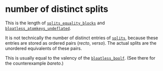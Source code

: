 # number of distinct splits

This is the length of
[`splits_equality_blocks`](../splits_eq_blocks_and_pref_side)
and
[`bloatless_atomkeys_undeflated`](../../_blight/bloatless_atomkeys_undeflated).

It is not technically the number of distinct entries of [`splits`](../splits),
because these entries are stored as ordered pairs (_recto_, _verso_).
The actual splits are the unordered equivalents of these pairs.

This is usually equal to the valency of the [`bloatless_boolf`](../../_blight/bloatless_boolf). (See there for the counterexample *bareto*.)
